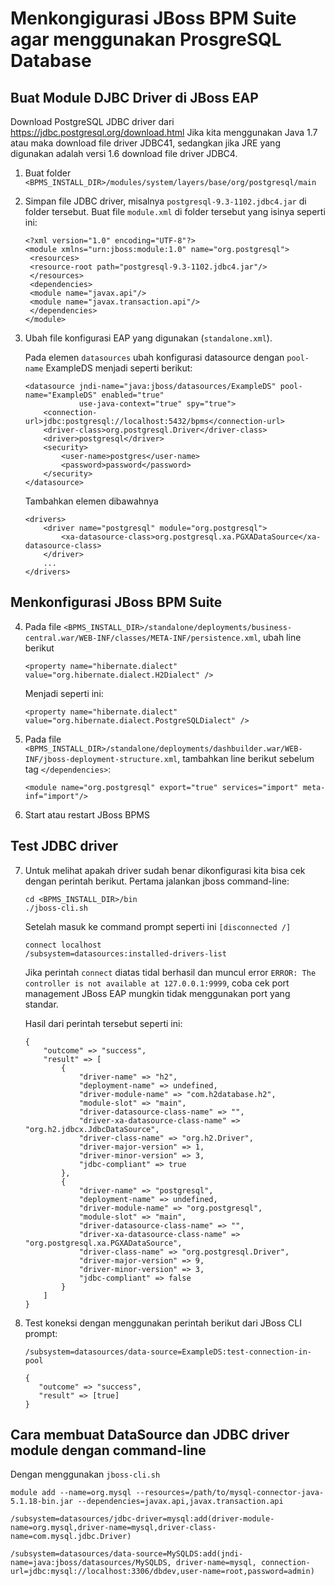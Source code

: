 # Menkongigurasi JBoss BPM Suite agar menggunakan ProsgreSQL Database



## Buat Module DJBC Driver di JBoss EAP

Download PostgreSQL JDBC driver dari https://jdbc.postgresql.org/download.html
Jika kita menggunakan Java 1.7 atau maka download file driver JDBC41, sedangkan jika JRE yang digunakan adalah versi 1.6
download file driver JDBC4.

1. Buat folder `<BPMS_INSTALL_DIR>/modules/system/layers/base/org/postgresql/main`

2. Simpan file JDBC driver, misalnya `postgresql-9.3-1102.jdbc4.jar` di folder tersebut.
Buat file `module.xml` di folder tersebut yang isinya seperti ini:

	```
	<?xml version="1.0" encoding="UTF-8"?>  
	<module xmlns="urn:jboss:module:1.0" name="org.postgresql">  
	 <resources>  
	 <resource-root path="postgresql-9.3-1102.jdbc4.jar"/>  
	 </resources>  
	 <dependencies>  
	 <module name="javax.api"/>  
	 <module name="javax.transaction.api"/>  
	 </dependencies>  
	</module>
	```

3. Ubah file konfigurasi EAP yang digunakan (`standalone.xml`). 
   
    Pada elemen `datasources` ubah konfigurasi datasource dengan `pool-name` ExampleDS menjadi seperti berikut:

	```
	<datasource jndi-name="java:jboss/datasources/ExampleDS" pool-name="ExampleDS" enabled="true" 
	            use-java-context="true" spy="true">
	    <connection-url>jdbc:postgresql://localhost:5432/bpms</connection-url>
	    <driver-class>org.postgresql.Driver</driver-class>
	    <driver>postgresql</driver>
	    <security>
	        <user-name>postgres</user-name>
	        <password>password</password>
	    </security>
	</datasource> 
	```

    Tambahkan elemen dibawahnya

	```
	<drivers>
	    <driver name="postgresql" module="org.postgresql">
	        <xa-datasource-class>org.postgresql.xa.PGXADataSource</xa-datasource-class>
	    </driver>
	    ...
	</drivers>
	```

## Menkonfigurasi JBoss BPM Suite

4.  Pada file `<BPMS_INSTALL_DIR>/standalone/deployments/business-central.war/WEB-INF/classes/META-INF/persistence.xml`, ubah line berikut

	```
	<property name="hibernate.dialect" value="org.hibernate.dialect.H2Dialect" />
	```
      
    Menjadi seperti ini:

	```
	<property name="hibernate.dialect" value="org.hibernate.dialect.PostgreSQLDialect" />
	```

5. Pada file `<BPMS_INSTALL_DIR>/standalone/deployments/dashbuilder.war/WEB-INF/jboss-deployment-structure.xml`, tambahkan line berikut sebelum tag `</dependencies>`:

    ```
    <module name="org.postgresql" export="true" services="import" meta-inf="import"/>
	```
	
6. Start atau restart JBoss BPMS

## Test JDBC driver 

7. Untuk melihat apakah driver sudah benar dikonfigurasi kita bisa cek dengan perintah berikut. Pertama jalankan jboss command-line:

    ```
    cd <BPMS_INSTALL_DIR>/bin
    ./jboss-cli.sh
    ```
    
    Setelah masuk ke command prompt seperti ini `[disconnected /]` 
    
    ```
    connect localhost
    /subsystem=datasources:installed-drivers-list
    
    ```
    
    Jika perintah `connect` diatas tidal berhasil dan muncul error `ERROR: The controller is not available at 127.0.0.1:9999`, coba cek port management JBoss EAP mungkin tidak menggunakan port yang standar.
    
    Hasil dari perintah tersebut seperti ini:
    

    ```
    {
	    "outcome" => "success",
	    "result" => [
	        {
	            "driver-name" => "h2",
	            "deployment-name" => undefined,
	            "driver-module-name" => "com.h2database.h2",
	            "module-slot" => "main",
	            "driver-datasource-class-name" => "",
	            "driver-xa-datasource-class-name" => "org.h2.jdbcx.JdbcDataSource",
	            "driver-class-name" => "org.h2.Driver",
	            "driver-major-version" => 1,
	            "driver-minor-version" => 3,
	            "jdbc-compliant" => true
	        },
	        {
	            "driver-name" => "postgresql",
	            "deployment-name" => undefined,
	            "driver-module-name" => "org.postgresql",
	            "module-slot" => "main",
	            "driver-datasource-class-name" => "",
	            "driver-xa-datasource-class-name" => "org.postgresql.xa.PGXADataSource",
	            "driver-class-name" => "org.postgresql.Driver",
	            "driver-major-version" => 9,
	            "driver-minor-version" => 3,
	            "jdbc-compliant" => false
	        }
	    ]
	}
    ```
    
8. Test koneksi dengan menggunakan perintah berikut dari JBoss CLI prompt:

    ```
    /subsystem=datasources/data-source=ExampleDS:test-connection-in-pool
    ```
    
    ```
    { 
       "outcome" => "success", 
       "result" => [true] 
    }
    ```
    
## Cara membuat DataSource dan JDBC driver module dengan command-line

Dengan menggunakan `jboss-cli.sh`

```
module add --name=org.mysql --resources=/path/to/mysql-connector-java-5.1.18-bin.jar --dependencies=javax.api,javax.transaction.api
 
/subsystem=datasources/jdbc-driver=mysql:add(driver-module-name=org.mysql,driver-name=mysql,driver-class-name=com.mysql.jdbc.Driver)
 
/subsystem=datasources/data-source=MySQLDS:add(jndi-name=java:jboss/datasources/MySQLDS, driver-name=mysql, connection-url=jdbc:mysql://localhost:3306/dbdev,user-name=root,password=admin)
```

